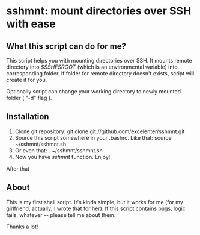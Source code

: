 sshmnt: mount directories over SSH with ease
============================================

What this script can do for me?
-------------------------------

This script helps you with mounting directories over SSH.
It mounts remote directory into *$SSHFSROOT* (which is an environmental
variable) into corresponding folder. If folder for remote directory
doesn't exists, script will create it for you.

Optionally script can change your working directory to newly mounted folder ( "-d" flag ).

Installation
------------

1. Clone git repository:
    git clone git://github.com/excelenter/sshmnt.git
2. Source this script somewhere in your .bashrc. Like that:
    source ~/sshmnt/sshmnt.sh
3. Or even that:
    . ~/sshmnt/sshmnt.sh
4. Now you have *sshmnt* function. Enjoy!

After that

About
-----

This is my first shell script. It's kinda simple, but it works for me (for my girlfriend, actually; 
I wrote that for her). If this script contains bugs, logic fails, whatever -- please tell me about them.

Thanks a lot!

